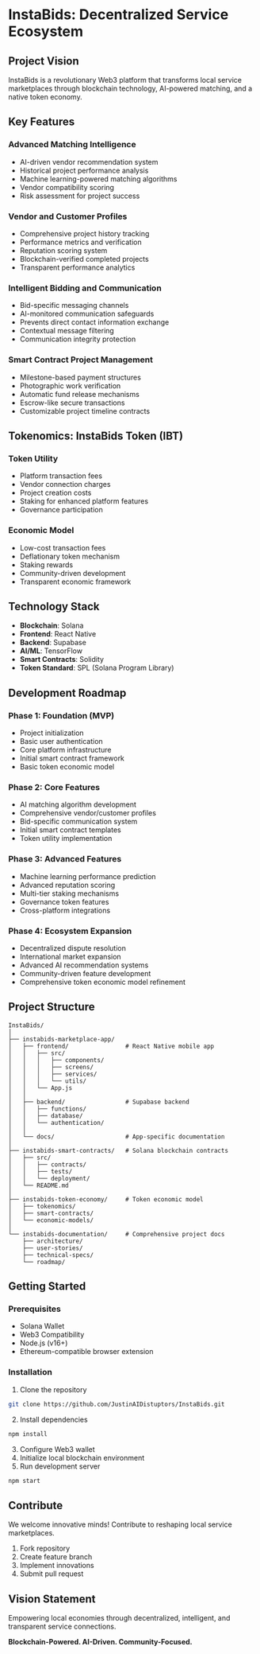 # InstaBids: Decentralized Service Ecosystem

## Project Vision
InstaBids is a revolutionary Web3 platform that transforms local service marketplaces through blockchain technology, AI-powered matching, and a native token economy.

## Key Features

### Advanced Matching Intelligence
* AI-driven vendor recommendation system
* Historical project performance analysis
* Machine learning-powered matching algorithms
* Vendor compatibility scoring
* Risk assessment for project success

### Vendor and Customer Profiles
* Comprehensive project history tracking
* Performance metrics and verification
* Reputation scoring system
* Blockchain-verified completed projects
* Transparent performance analytics

### Intelligent Bidding and Communication
* Bid-specific messaging channels
* AI-monitored communication safeguards
* Prevents direct contact information exchange
* Contextual message filtering
* Communication integrity protection

### Smart Contract Project Management
* Milestone-based payment structures
* Photographic work verification
* Automatic fund release mechanisms
* Escrow-like secure transactions
* Customizable project timeline contracts

## Tokenomics: InstaBids Token (IBT)
### Token Utility
* Platform transaction fees
* Vendor connection charges
* Project creation costs
* Staking for enhanced platform features
* Governance participation

### Economic Model
* Low-cost transaction fees
* Deflationary token mechanism
* Staking rewards
* Community-driven development
* Transparent economic framework

## Technology Stack
* **Blockchain**: Solana
* **Frontend**: React Native
* **Backend**: Supabase
* **AI/ML**: TensorFlow
* **Smart Contracts**: Solidity
* **Token Standard**: SPL (Solana Program Library)

## Development Roadmap
### Phase 1: Foundation (MVP)
* Project initialization
* Basic user authentication
* Core platform infrastructure
* Initial smart contract framework
* Basic token economic model

### Phase 2: Core Features
* AI matching algorithm development
* Comprehensive vendor/customer profiles
* Bid-specific communication system
* Initial smart contract templates
* Token utility implementation

### Phase 3: Advanced Features
* Machine learning performance prediction
* Advanced reputation scoring
* Multi-tier staking mechanisms
* Governance token features
* Cross-platform integrations

### Phase 4: Ecosystem Expansion
* Decentralized dispute resolution
* International market expansion
* Advanced AI recommendation systems
* Community-driven feature development
* Comprehensive token economic model refinement

## Project Structure
```
InstaBids/
│
├── instabids-marketplace-app/
│   ├── frontend/                # React Native mobile app
│   │   ├── src/
│   │   │   ├── components/
│   │   │   ├── screens/
│   │   │   ├── services/
│   │   │   └── utils/
│   │   └── App.js
│   │
│   ├── backend/                 # Supabase backend
│   │   ├── functions/
│   │   ├── database/
│   │   └── authentication/
│   │
│   └── docs/                    # App-specific documentation
│
├── instabids-smart-contracts/   # Solana blockchain contracts
│   ├── src/
│   │   ├── contracts/
│   │   ├── tests/
│   │   └── deployment/
│   └── README.md
│
├── instabids-token-economy/     # Token economic model
│   ├── tokenomics/
│   ├── smart-contracts/
│   └── economic-models/
│
└── instabids-documentation/     # Comprehensive project docs
    ├── architecture/
    ├── user-stories/
    ├── technical-specs/
    └── roadmap/
```

## Getting Started
### Prerequisites
* Solana Wallet
* Web3 Compatibility
* Node.js (v16+)
* Ethereum-compatible browser extension

### Installation
1. Clone the repository
```bash
git clone https://github.com/JustinAIDistuptors/InstaBids.git
```

2. Install dependencies
```bash
npm install
```

3. Configure Web3 wallet
4. Initialize local blockchain environment
5. Run development server
```bash
npm start
```

## Contribute
We welcome innovative minds! Contribute to reshaping local service marketplaces.
1. Fork repository
2. Create feature branch
3. Implement innovations
4. Submit pull request

## Vision Statement
Empowering local economies through decentralized, intelligent, and transparent service connections.

**Blockchain-Powered. AI-Driven. Community-Focused.**
